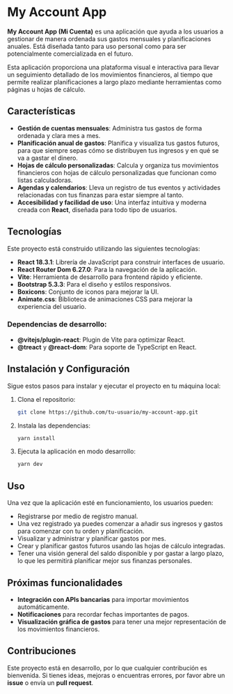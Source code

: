 # My Account App

**My Account App (Mi Cuenta)** es una aplicación que ayuda a los usuarios a gestionar de manera ordenada sus gastos mensuales y planificaciones anuales. Está diseñada tanto para uso personal como para ser potencialmente comercializada en el futuro.

Esta aplicación proporciona una plataforma visual e interactiva para llevar un seguimiento detallado de los movimientos financieros, al tiempo que permite realizar planificaciones a largo plazo mediante herramientas como páginas u hojas de cálculo.

## Características

- **Gestión de cuentas mensuales**: Administra tus gastos de forma ordenada y clara mes a mes.
- **Planificación anual de gastos**: Planifica y visualiza tus gastos futuros, para que siempre sepas cómo se distribuyen tus ingresos y en qué se va a gastar el dinero.
- **Hojas de cálculo personalizadas**: Calcula y organiza tus movimientos financieros con hojas de cálculo personalizadas que funcionan como listas calculadoras.
- **Agendas y calendarios**: Lleva un registro de tus eventos y actividades relacionadas con tus finanzas para estar siempre al tanto.
- **Accesibilidad y facilidad de uso**: Una interfaz intuitiva y moderna creada con **React**, diseñada para todo tipo de usuarios.

## Tecnologías

Este proyecto está construido utilizando las siguientes tecnologías:

- **React 18.3.1**: Librería de JavaScript para construir interfaces de usuario.
- **React Router Dom 6.27.0**: Para la navegación de la aplicación.
- **Vite**: Herramienta de desarrollo para frontend rápido y eficiente.
- **Bootstrap 5.3.3**: Para el diseño y estilos responsivos.
- **Boxicons**: Conjunto de iconos para mejorar la UI.
- **Animate.css**: Biblioteca de animaciones CSS para mejorar la experiencia del usuario.

### Dependencias de desarrollo:

- **@vitejs/plugin-react**: Plugin de Vite para optimizar React.
- **@treact** y **@react-dom**: Para soporte de TypeScript en React.

## Instalación y Configuración

Sigue estos pasos para instalar y ejecutar el proyecto en tu máquina local:

1. Clona el repositorio:
   ```bash
   git clone https://github.com/tu-usuario/my-account-app.git

2. Instala las dependencias:
   ```bash
   yarn install

3. Ejecuta la aplicación en modo desarrollo:
   ```bash
   yarn dev

## Uso

Una vez que la aplicación esté en funcionamiento, los usuarios pueden:

- Registrarse por medio de registro manual.
- Una vez registrado ya puedes comenzar a añadir sus ingresos y gastos para comenzar con tu orden y planificación.
- Visualizar y administrar y planificar gastos por mes.
- Crear y planificar gastos futuros usando las hojas de cálculo integradas.
- Tener una visión general del saldo disponible y por gastar a largo plazo, lo que les permitirá planificar mejor sus finanzas personales.

## Próximas funcionalidades

- **Integración con APIs bancarias** para importar movimientos automáticamente.
- **Notificaciones** para recordar fechas importantes de pagos.
- **Visualización gráfica de gastos** para tener una mejor representación de los movimientos financieros.

## Contribuciones

Este proyecto está en desarrollo, por lo que cualquier contribución es bienvenida. Si tienes ideas, mejoras o encuentras errores, por favor abre un **issue** o envía un **pull request**.

